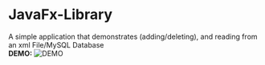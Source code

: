 # JavaFx-Library
A simple application that demonstrates (adding/deleting), and reading from an xml File/MySQL Database
<br>
<strong>DEMO:</strong>
![DEMO](https://cloud.githubusercontent.com/assets/12616013/21385859/e9013b48-c778-11e6-93e5-45b6c8bc39b8.gif)
